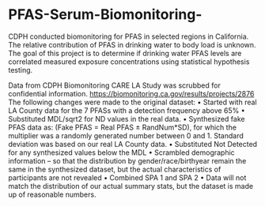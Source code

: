 # PFAS-Serum-Biomonitoring-
CDPH conducted biomonitoring for PFAS in selected regions in California. The relative contribution of PFAS in drinking water to body load is unknown. The goal of this project is to determine if drinking water PFAS levels are correlated measured exposure concentrations using statistical hypothesis testing.

Data from CDPH Biomonitoring CARE LA Study was scrubbed for confidential information. https://biomonitoring.ca.gov/results/projects/2876
The following changes were made to the original dataset:
•	Started with real LA County data for the 7 PFASs with a detection frequency above 65%
•	Substituted MDL/sqrt2 for ND values in the real data.
•	Synthesized fake PFAS data as:  (Fake PFAS = Real PFAS ± RandNum*SD), for which the multiplier was a randomly generated number between 0 and 1. Standard deviation was based on our real LA County data.
•	Substituted Not Detected for any synthesized values below the MDL
•	Scrambled demographic information – so that the distribution by gender/race/birthyear remain the same in the synthesized dataset, but the actual characteristics of participants are not revealed
•	Combined SPA 1 and SPA 2
•	Data will not match the distribution of our actual summary stats, but the dataset is made up of reasonable numbers.


